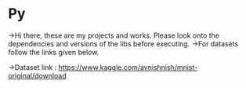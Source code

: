 # Py

->Hi there, these are my projects and works. Please look onto the dependencies and versions of the libs before executing.
->For datasets follow the links given below.

->Dataset link : https://www.kaggle.com/avnishnish/mnist-original/download
